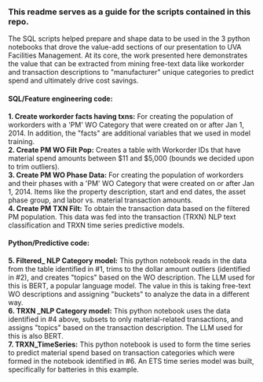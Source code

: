 ### This readme serves as a guide for the scripts contained in this repo. ###

The SQL scripts helped prepare and shape data to be used in the 3 python notebooks that drove the value-add sections of our presentation to UVA Facilities Management.  At its core, the work presented here demonstrates the value that can be extracted from mining free-text data like workorder and transaction descriptions to "manufacturer" unique categories to predict spend and ultimately drive cost savings.

#### SQL/Feature engineering code: ####

**1. Create workorder facts having txns:** For creating the population of workorders with a 'PM' WO Category that were created on or after Jan 1, 2014. In addition, the "facts" are additional variables that we used in model training.  
**2. Create PM WO Filt Pop:** Creates a table with Workorder IDs that have material spend amounts between $11 and $5,000 (bounds we decided upon to trim outliers).  
**3. Create PM WO Phase Data:**  For creating the population of workorders and their phases with a 'PM' WO Category that were created on or after Jan 1, 2014. Items like the property description, start and end dates, the asset phase group, and labor vs. material transaction amounts.  
**4. Create PM TXN Filt:** To obtain the transaction data based on the filtered PM population.  This data was fed into the transaction (TRXN) NLP text classification and TRXN time series predictive models.  

#### Python/Predictive code: ####
**5. Filtered_ NLP Category model:** This python notebook reads in the data from the table identified in #1, trims to the dollar amount outliers (identified in #2), and creates "topics" based on the WO description. The LLM used for this is BERT, a popular language model. The value in this is taking free-text WO descriptions and assigning "buckets" to analyze the data in a different way.  
**6. TRXN _NLP Category model:** This python notebook uses the data identified in #4 above, subsets to only material-related transactions, and assigns "topics" based on the transaction description. The LLM used for this is also BERT.  
**7. TRXN_TimeSeries:** This python notebook is used to form the time series to predict material spend based on transaction categories which were formed in the notebook identified in #6.  An ETS time series model was built, specifically for batteries in this example.
